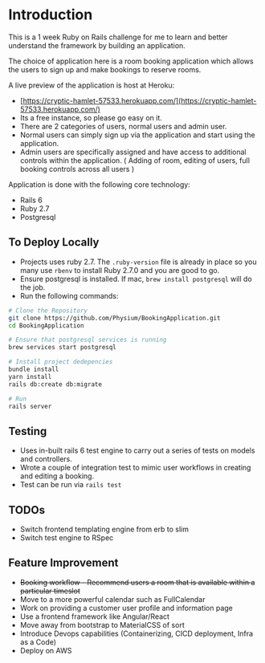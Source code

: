 # Introduction

This is a 1 week Ruby on Rails challenge for me to learn and better understand the framework by building an application. 

The choice of application here is a room booking application which allows the users to sign up and make bookings to reserve rooms.

A live preview of the application is host at Heroku:
* [https://cryptic-hamlet-57533.herokuapp.com/](https://cryptic-hamlet-57533.herokuapp.com/)
* Its a free instance, so please go easy on it.
* There are 2 categories of users, normal users and admin user.
* Normal users can simply sign up via the application and start using the application.
* Admin users are specifically assigned and have access to additional controls within the application. ( Adding of room, editing of users, full booking controls across all users )

Application is done with the following core technology:
* Rails 6
* Ruby 2.7
* Postgresql

## To Deploy Locally
* Projects uses ruby 2.7. The ``.ruby-version`` file is already in place so you many use ``rbenv`` to install Ruby 2.7.0 and you are good to go.
* Ensure postgresql is installed. If mac, ``brew install postgresql`` will do the job. 
* Run the following commands:
``` sh
# Clone the Repository
git clone https://github.com/Physium/BookingApplication.git
cd BookingApplication

# Ensure that postgresql services is running
brew services start postgresql

# Install project dedepencies
bundle install
yarn install
rails db:create db:migrate

# Run
rails server
```
## Testing
* Uses in-built rails 6 test engine to carry out a series of tests on models and controllers. 
* Wrote a couple of integration test to mimic user workflows in creating and editing a booking.
* Test can be run via ``rails test``

## TODOs
* Switch frontend templating engine from erb to slim
* Switch test engine to RSpec

## Feature Improvement
* ~~Booking workflow - Recommend users a room that is available within a particular timeslot~~
* Move to a more powerful calendar such as FullCalendar
* Work on providing a customer user profile and information page 
* Use a frontend framework like Angular/React
* Move away from bootstrap to MaterialCSS of sort
* Introduce Devops capabilities (Containerizing, CICD deployment, Infra as a Code)
* Deploy on AWS


